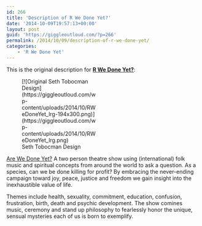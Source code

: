 ```yaml
---
id: 266
title: 'Description of R We Done Yet?'
date: '2014-10-09T19:57:13+00:00'
layout: post
guid: 'https://giggleoutloud.com/?p=266'
permalink: /2014/10/09/description-of-r-we-done-yet/
categories:
    - 'R We Done Yet'
---
```


This is the original description for <span style="text-decoration: underline;">**R We Done Yet?**</span>:

<figure aria-describedby="caption-attachment-267" class="wp-caption alignright" id="attachment_267" style="width: 194px">[![Original Seth Tobocman Design](https://giggleoutloud.com/wp-content/uploads/2014/10/RWeDoneYet_lrg-194x300.png)](https://giggleoutloud.com/wp-content/uploads/2014/10/RWeDoneYet_lrg.png)<figcaption class="wp-caption-text" id="caption-attachment-267">Seth Tobocman Design</figcaption></figure><span style="text-decoration: underline;">Are We Done Yet?</span> A two person theatre show using (international) folk music and spiritual concepts from around the world to ask a question. As a species, can we be done killing for profit? By embracing the never-ending campaign toward joy, peace, justice and freedom we gain insight into the inexhaustible value of life.

Themes include health, sexuality, commitment, education, confusion, frustration, birth, death and psychic development. The show comines music, ceremony and stand up philosophy to fearlessly honor the unique, sensual mysteries each of us is born to exemplify.
